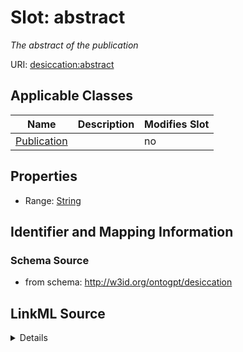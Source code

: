 

# Slot: abstract


_The abstract of the publication_



URI: [desiccation:abstract](http://w3id.org/ontogpt/desiccationabstract)



<!-- no inheritance hierarchy -->





## Applicable Classes

| Name | Description | Modifies Slot |
| --- | --- | --- |
| [Publication](Publication.md) |  |  no  |







## Properties

* Range: [String](String.md)





## Identifier and Mapping Information







### Schema Source


* from schema: http://w3id.org/ontogpt/desiccation




## LinkML Source

<details>
```yaml
name: abstract
description: The abstract of the publication
from_schema: http://w3id.org/ontogpt/desiccation
rank: 1000
alias: abstract
owner: Publication
domain_of:
- Publication
range: string

```
</details>